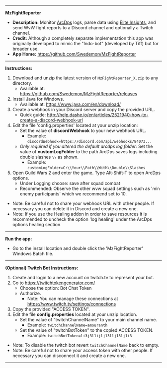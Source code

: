 ***************************************************************************************
**MzFightReporter** 
- **Description:** Monitor [ArcDps](https://www.deltaconnected.com/arcdps/) logs, parse data using [Elite Insights](https://github.com/baaron4/GW2-Elite-Insights-Parser), and send WvW fight reports to a Discord channel and optionally a Twitch channel.
- **Credit:** Although a completely separate implementation this app was originally developed to mimic the "Indo-bot" (developed by Tiff) but for broader use.
- **App Home:** https://github.com/Swedemon/MzFightReporter
***************************************************************************************
**Instructions:**
1.  Download and unzip the latest version of ```MzFightReporter_X.zip``` to any directory.
	- Available at:  https://github.com/Swedemon/MzFightReporter/releases
2.  Install Java for Windows.
	- Available at:  https://www.java.com/en/download/
3.  Create a webhook in your Discord server and copy the provided URL.
	- Quick guide: http://help.dashe.io/en/articles/2521940-how-to-create-a-discord-webhook-url
4.  Edit the file 'config.properties' located at your unzip location:
	- Set the value of **discordWebhook** to your new webhook URL.
	  - Example: ```discordWebhook=https://discord.com/api/webhooks/84073...```
	- *Only required if you altered the default arcdps log folder:* Set the value of **customLogFolder** to the path ArcDps saves logs including double slashes ```\\``` as shown.
	  - Example: ```customLogFolder=C:\\Your\\Path\\With\\Double\\Slashes```
5.  Open Guild Wars 2 and enter the game.  Type Alt-Shift-T to open ArcDps options.
	- Under Logging choose: save after squad combat
	- Recommended: Observe the other wvw squad settings such as 'min enemy participants' which we recommend set to 10.
- Note: Be careful not to share your webhook URL with other people.  If necessary you can delete it in Discord and create a new one.
- Note: If you use the Healing addon in order to save resources it is recommended to uncheck the option 'log healing' under the ArcDps options healing section.
***************************************************************************************
**Run the app:**
- Go to the install location and double click the 'MzFightReporter' Windows Batch file.
***************************************************************************************
**(Optional) Twitch Bot Instructions:**
1.  Create and login to a new account on twitch.tv to represent your bot.
2.  Go to https://twitchtokengenerator.com/
	- Choose the option: Bot Chat Token
	- Authorize. 
	  - Note: You can manage these connections at https://www.twitch.tv/settings/connections
3.  Copy the provided "ACCESS TOKEN".
4.  Edit the file **config.properties** located at your unzip location.
	- Set the value of "twitchChannelName" to your main channel name. 
	  - Example: ```twitchChannelName=amouranth```
	- Set the value of "twitchBotToken" to the copied ACCESS TOKEN.
	  - Example: ```twitchBotToken=li3j3l1ijlj13llj13lj1i3```
- Note: To disable the twitch bot revert ```twitchChannelName``` back to empty.
- Note: Be careful not to share your access token with other people.  If necessary you can disconnect it and create a new one.
***************************************************************************************
